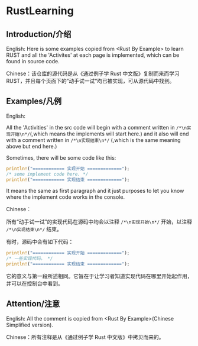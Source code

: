 # RustLearning

## Introduction/介绍

English: Here is some examples copied from &lt;Rust By Example> to learn RUST and all the 'Activites' at each page is implemented, which can be found in source code.

Chinese：该仓库的源代码是从《通过例子学 Rust 中文版》复制而来而学习 RUST，并且每个页面下的”动手试一试“均已被实现，可从源代码中找到。

## Examples/凡例

English:

All the 'Activities' in the src code will begin with a comment written in <code>/\*\n实现开始\n\*/</code>(,which 
means the implements will start here.) and it also will end with a comment written in <code>/\*\n实现结束\n\*/</code>
(,which is the same meaning above but end here.)

Sometimes, there will be some code like this:

```rust
println!("============ 实现开始 =============");
/* some implement code here. */
println!("============ 实现结束 =============");
```

It means the same as first paragraph and it just purposes to let you know where the implement code works in the console.

Chinese：

所有“动手试一试”的实现代码在源码中均会以注释 <code>/\*\n实现开始\n\*/</code> 开始，以注释 <code>/\*\n实现结束\n\*/</code> 结束。

有时，源码中会有如下代码：

```rust
println!("============ 实现开始 =============");
/* 一些实现代码。 */
println!("============ 实现结束 =============");
```

它的意义与第一段所述相同。它旨在于让学习者知道实现代码在哪里开始起作用，并可以在控制台中看到。

## Attention/注意

English: All the comment is copied from &lt;Rust By Example>(Chinese Simplified version). 

Chinese：所有注释是从《通过例子学 Rust 中文版》中拷贝而来的。